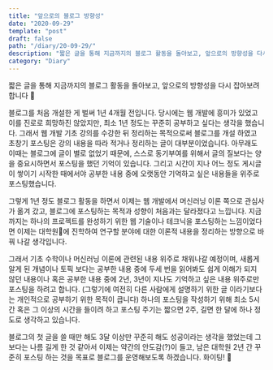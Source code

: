 ```yaml
---
title: "앞으로의 블로그 방향성"
date: "2020-09-29"
template: "post"
draft: false
path: "/diary/20-09-29/"
description: "짧은 글을 통해 지금까지의 블로그 활동을 돌아보고, 앞으로의 방향성을 다시 잡아보려 합니다 🧐. 블로그를 처음 개설한 게 벌써 1년 4개월 전입니다. 당시에는 웹 개발에 흥미가 있었고 이를 진로로 희망하진 않았지만, 최소 1년 정도는 꾸준히 공부하고 싶다는 생각을 했습니다. 그래서 웹 개발 기초 강의를 수강한 뒤 정리하는 목적으로써 블로그를 개설 하였고 초창기 포스팅은 강의 내용을 따라 적거나 정리하는 글이 대부분이었습니다."
category: "Diary"
---
```


짧은 글을 통해 지금까지의 블로그 활동을 돌아보고, 앞으로의 방향성을 다시 잡아보려 합니다 🧐

블로그를 처음 개설한 게 벌써 1년 4개월 전입니다. 당시에는 웹 개발에 흥미가 있었고 이를 진로로 희망하진 않았지만, 최소 1년 정도는 꾸준히 공부하고 싶다는 생각을 했습니다. 그래서 웹 개발 기초 강의를 수강한 뒤 정리하는 목적으로써 블로그를 개설 하였고 초창기 포스팅은 강의 내용을 따라 적거나 정리하는 글이 대부분이었습니다. 아무래도 이때는 블로그에 글이 별로 없었기 때문에, 스스로 동기부여를 위해서 글의 질보다는 양을 중요시하면서 포스팅을 했던 기억이 있습니다. 그리고 시간이 지나 어느 정도 게시글이 쌓이기 시작한 때에서야 공부한 내용 중에 오랫동안 기억하고 싶은 내용들을 위주로 포스팅했습니다. 

그렇게 1년 정도 블로그 활동을 하면서 이제는 웹 개발에서 머신러닝 이론 쪽으로 관심사가 옮겨 갔고, 블로그에 포스팅하는 목적과 성향이 처음과는 달라졌다고 느낍니다. 지금까지는 하나의 프로젝트를 완성하기 위한 웹 기술이나 테크닉을 포스팅하는 느낌이었다면 이제는 대학원🥕에 진학하여 연구할 분야에 대한 이론적 내용을 정리하는 방향으로 바꿔 나갈 생각입니다.

 그래서 기초 수학이나 머신러닝 이론에 관련된 내용 위주로 채워나갈 예정이며, 새롭게 알게 된 개념이나 토픽 보다는 공부한 내용 중에 두세 번을 읽어봐도 쉽게 이해가 되지 않던 내용이나 혹은 공부한 내용 중에 2년, 3년이 지나도 기억하고 싶은 내용 위주로만 포스팅을 하려고 합니다. (그렇기에 여전히 다른 사람에게 설명하기 위한 글 이라기보다는 개인적으로 공부하기 위한 목적이 큽니다) 하나의 포스팅을 작성하기 위해 최소 5시간 혹은 그 이상의 시간을 들이려 하고 포스팅 주기는 짧으면 2주, 길면 한 달에 하나 정도로 생각하고 있습니다. 

블로그의 첫 글을 쓸 때만 해도 3달 이상만 꾸준히 해도 성공이라는 생각을 했었는데 그보다는 나름 길게 한 것 같아서 이제는 약간의 안도감(?)이 들고, 남은 대학원 2년 간 꾸준히 포스팅 하는 것을 목표로 블로그를 운영해보도록 하겠습니다. 화이팅! 💪